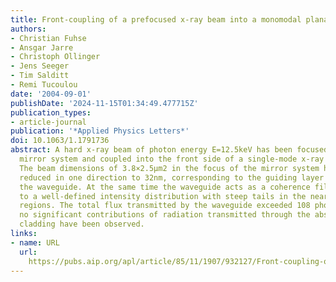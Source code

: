 ```yaml
---
title: Front-coupling of a prefocused x-ray beam into a monomodal planar waveguide
authors:
- Christian Fuhse
- Ansgar Jarre
- Christoph Ollinger
- Jens Seeger
- Tim Salditt
- Remi Tucoulou
date: '2004-09-01'
publishDate: '2024-11-15T01:34:49.477715Z'
publication_types:
- article-journal
publication: '*Applied Physics Letters*'
doi: 10.1063/1.1791736
abstract: A hard x-ray beam of photon energy E=12.5keV has been focused by a Kirkpatrick–Baez
  mirror system and coupled into the front side of a single-mode x-ray waveguide.
  The beam dimensions of 3.8×2.5μm2 in the focus of the mirror system have thus been
  reduced in one direction to 32nm, corresponding to the guiding layer thickness of
  the waveguide. At the same time the waveguide acts as a coherence filter and leads
  to a well-defined intensity distribution with steep tails in the near- and far-field
  regions. The total flux transmitted by the waveguide exceeded 108 photons/s while
  no significant contributions of radiation transmitted through the absorbing waveguide
  cladding have been observed.
links:
- name: URL
  url: 
    https://pubs.aip.org/apl/article/85/11/1907/932127/Front-coupling-of-a-prefocused-x-ray-beam-into-a
---
```

